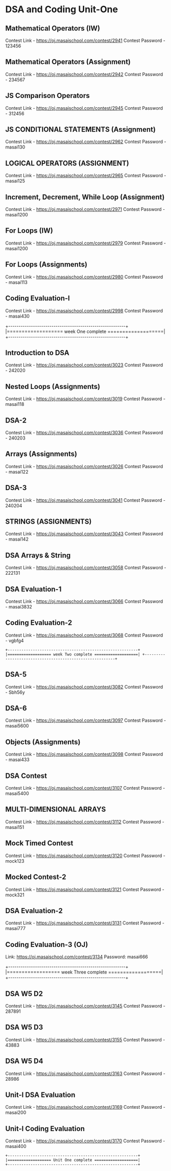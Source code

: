 # DSA and Coding Unit-One

## Mathematical Operators (IW)
Contest Link - https://oj.masaischool.com/contest/2941
Contest Password - 123456


## Mathematical Operators (Assignment)
Contest Link - https://oj.masaischool.com/contest/2942
Contest Password - 234567


## JS Comparison Operators
Contest Link - https://oj.masaischool.com/contest/2945
Contest Password - 312456


## JS CONDITIONAL STATEMENTS (Assignment)
Contest Link - https://oj.masaischool.com/contest/2962
Contest Password - masai130


## LOGICAL OPERATORS (ASSIGNMENT)
Contest Link - https://oj.masaischool.com/contest/2965
Contest Password - masai125


## Increment, Decrement, While Loop (Assignment)
Contest Link - https://oj.masaischool.com/contest/2971
Contest Password - masai1200


## For Loops (IW)
Contest Link - https://oj.masaischool.com/contest/2979
Contest Password - masai1200


## For Loops (Assignments)
Contest Link - https://oj.masaischool.com/contest/2980
Contest Password - masai113


## Coding Evaluation-I
Contest Link - https://oj.masaischool.com/contest/2998
Contest Password - masai430


+---------------------------------------------------------+
|=================== week One complete ===================|
+---------------------------------------------------------+


## Introduction to DSA
Contest Link - https://oj.masaischool.com/contest/3023
Contest Password - 242020


## Nested Loops (Assignments)
Contest Link - https://oj.masaischool.com/contest/3019
Contest Password - masai118


## DSA-2
Contest Link - https://oj.masaischool.com/contest/3036
Contest Password - 240203


## Arrays (Assignments)
Contest Link - https://oj.masaischool.com/contest/3026
Contest Password - masai122


## DSA-3 
Contest Link - https://oj.masaischool.com/contest/3041
Contest Password - 240204


## STRINGS (ASSIGNMENTS)
Contest Link - https://oj.masaischool.com/contest/3043
Contest Password - masai142


## DSA Arrays & String
Contest Link - https://oj.masaischool.com/contest/3058
Contest Password - 222131


## DSA Evaluation-1
Contest Link - https://oj.masaischool.com/contest/3066
Contest Password - masai3832


## Coding Evaluation-2
Contest Link - https://oj.masaischool.com/contest/3068
Contest Password - vgbfg4

`
+---------------------------------------------------------+
|=================== week Two complete ===================|
+---------------------------------------------------------+
`

## DSA-5
Contest Link - https://oj.masaischool.com/contest/3082
Contest Password - Sbh56y


## DSA-6
Contest Link - https://oj.masaischool.com/contest/3097
Contest Password - masai5600


## Objects (Assignments) 
Contest Link - https://oj.masaischool.com/contest/3098
Contest Password - masai433


## DSA Contest
Contest Link - https://oj.masaischool.com/contest/3107
Contest Password - masai5400


## MULTI-DIMENSIONAL ARRAYS
Contest Link - https://oj.masaischool.com/contest/3112
Contest Password - masai151


## Mock Timed Contest
Contest Link - https://oj.masaischool.com/contest/3120
Contest Password - mock123


## Mocked Contest-2
Contest Link - https://oj.masaischool.com/contest/3121
Contest Password - mock321


## DSA Evaluation-2
Contest Link - https://oj.masaischool.com/contest/3131
Contest Password - masai777


## Coding Evaluation-3 (OJ) 
Link: https://oj.masaischool.com/contest/3134
Password: masai666


+---------------------------------------------------------+
|================== week Three complete ==================|
+---------------------------------------------------------+


## DSA W5 D2
Contest Link - https://oj.masaischool.com/contest/3145
Contest Password - 287891


## DSA W5 D3 
Contest Link - https://oj.masaischool.com/contest/3155
Contest Password - 43883


## DSA W5 D4
Contest Link - https://oj.masaischool.com/contest/3163
Contest Password - 28986


## Unit-I DSA Evaluation
Contest Link - https://oj.masaischool.com/contest/3169
Contest Password - masai200


## Unit-I Coding Evaluation 
Contest Link - https://oj.masaischool.com/contest/3170
Contest Password - masai400



```
+---------------------------------------------------------+
|=================== Unit One complete ===================|
+---------------------------------------------------------+
```